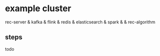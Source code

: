 # example cluster

rec-server & kafka & flink & redis & elasticsearch & spark & & rec-algorithm

## steps
todo